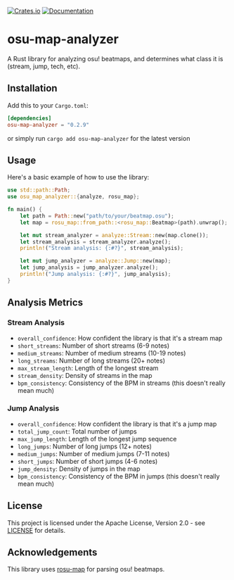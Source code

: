 [![Crates.io](https://img.shields.io/crates/v/osu-map-analyzer.svg)](https://crates.io/crates/osu-map-analyzer)
[![Documentation](https://docs.rs/osu-map-analyzer/badge.svg)](https://docs.rs/osu-map-analyzer)

# osu-map-analyzer

A Rust library for analyzing osu! beatmaps, and determines what class it is (stream, jump, tech, etc).

## Installation

Add this to your `Cargo.toml`:

```toml
[dependencies]
osu-map-analyzer = "0.2.9"
```

or simply run `cargo add osu-map-analyzer` for the latest version

## Usage

Here's a basic example of how to use the library:

```rust
use std::path::Path;
use osu_map_analyzer::{analyze, rosu_map};

fn main() {
    let path = Path::new("path/to/your/beatmap.osu");
    let map = rosu_map::from_path::<rosu_map::Beatmap>(path).unwrap();

    let mut stream_analyzer = analyze::Stream::new(map.clone());
    let stream_analysis = stream_analyzer.analyze();
    println!("Stream analysis: {:#?}", stream_analysis);

    let mut jump_analyzer = analyze::Jump::new(map);
    let jump_analysis = jump_analyzer.analyze();
    println!("Jump analysis: {:#?}", jump_analysis);
}
```

## Analysis Metrics

### Stream Analysis

- `overall_confidence`: How confident the library is that it's a stream map
- `short_streams`: Number of short streams (6-9 notes)
- `medium_streams`: Number of medium streams (10-19 notes)
- `long_streams`: Number of long streams (20+ notes)
- `max_stream_length`: Length of the longest stream
- `stream_density`: Density of streams in the map
- `bpm_consistency`: Consistency of the BPM in streams (this doesn't really mean much)

### Jump Analysis

- `overall_confidence`: How confident the library is that it's a jump map
- `total_jump_count`: Total number of jumps
- `max_jump_length`: Length of the longest jump sequence
- `long_jumps`: Number of long jumps (12+ notes)
- `medium_jumps`: Number of medium jumps (7-11 notes)
- `short_jumps`: Number of short jumps (4-6 notes)
- `jump_density`: Density of jumps in the map
- `bpm_consistency`: Consistency of the BPM in jumps (this doesn't really mean much)

## License

This project is licensed under the Apache License, Version 2.0 - see [LICENSE](LICENSE) for details.

## Acknowledgements

This library uses [rosu-map](https://github.com/MaxOhn/rosu-map) for parsing osu! beatmaps.
